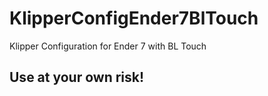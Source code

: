 # KlipperConfigEnder7BlTouch
Klipper Configuration for Ender 7 with BL Touch

## Use at your own risk!
